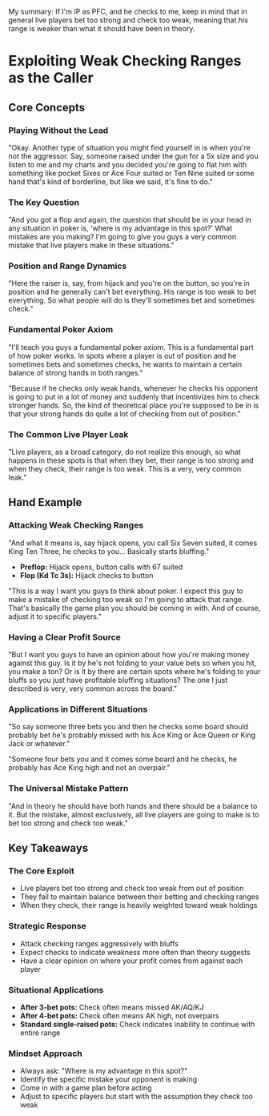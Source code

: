 My summary: If I'm IP as PFC, and he checks to me, keep in mind that in general live players bet too strong and check too weak, meaning that his range is weaker than what it should have been in theory.
# Exploiting Weak Checking Ranges as the Caller

## Core Concepts

### Playing Without the Lead

"Okay. Another type of situation you might find yourself in is when you're not the aggressor. Say, someone raised under the gun for a 5x size and you listen to me and my charts and you decided you're going to flat him with something like pocket Sixes or Ace Four suited or Ten Nine suited or some hand that's kind of borderline, but like we said, it's fine to do."

### The Key Question

"And you got a flop and again, the question that should be in your head in any situation in poker is, 'where is my advantage in this spot?' What mistakes are you making? I'm going to give you guys a very common mistake that live players make in these situations."

### Position and Range Dynamics

"Here the raiser is, say, from hijack and you're on the button, so you're in position and he generally can't bet everything. His range is too weak to bet everything. So what people will do is they'll sometimes bet and sometimes check."

### Fundamental Poker Axiom

"I'll teach you guys a fundamental poker axiom. This is a fundamental part of how poker works. In spots where a player is out of position and he sometimes bets and sometimes checks, he wants to maintain a certain balance of strong hands in both ranges."

"Because if he checks only weak hands, whenever he checks his opponent is going to put in a lot of money and suddenly that incentivizes him to check stronger hands. So, the kind of theoretical place you're supposed to be in is that your strong hands do quite a lot of checking from out of position."

### The Common Live Player Leak

"Live players, as a broad category, do not realize this enough, so what happens in these spots is that when they bet, their range is too strong and when they check, their range is too weak. This is a very, very common leak."

## Hand Example

### Attacking Weak Checking Ranges

"And what it means is, say hijack opens, you call Six Seven suited, it comes King Ten Three, he checks to you... Basically starts bluffing."

- **Preflop:** Hijack opens, button calls with 67 suited
- **Flop (Kd Tc 3s):** Hijack checks to button

"This is a way I want you guys to think about poker. I expect this guy to make a mistake of checking too weak so I'm going to attack that range. That's basically the game plan you should be coming in with. And of course, adjust it to specific players."

### Having a Clear Profit Source

"But I want you guys to have an opinion about how you're making money against this guy. Is it by he's not folding to your value bets so when you hit, you make a ton? Or is it by there are certain spots where he's folding to your bluffs so you just have profitable bluffing situations? The one I just described is very, very common across the board."

### Applications in Different Situations

"So say someone three bets you and then he checks some board should probably bet he's probably missed with his Ace King or Ace Queen or King Jack or whatever."

"Someone four bets you and it comes some board and he checks, he probably has Ace King high and not an overpair."

### The Universal Mistake Pattern

"And in theory he should have both hands and there should be a balance to it. But the mistake, almost exclusively, all live players are going to make is to bet too strong and check too weak."

## Key Takeaways

### The Core Exploit

- Live players bet too strong and check too weak from out of position
- They fail to maintain balance between their betting and checking ranges
- When they check, their range is heavily weighted toward weak holdings

### Strategic Response

- Attack checking ranges aggressively with bluffs
- Expect checks to indicate weakness more often than theory suggests
- Have a clear opinion on where your profit comes from against each player

### Situational Applications

- **After 3-bet pots:** Check often means missed AK/AQ/KJ
- **After 4-bet pots:** Check often means AK high, not overpairs
- **Standard single-raised pots:** Check indicates inability to continue with entire range

### Mindset Approach

- Always ask: "Where is my advantage in this spot?"
- Identify the specific mistake your opponent is making
- Come in with a game plan before acting
- Adjust to specific players but start with the assumption they check too weak